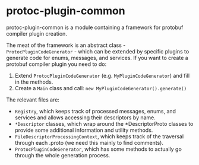 # protoc-plugin-common
protoc-plugin-common is a module containing a framework for protobuf compiler plugin creation.

The meat of the framework is an abstract class - ```ProtocPluginCodeGenerator``` - which can be extended
by specific plugins to generate code for enums, messages, and services.
If you want to create a protobuf compiler plugin you need to do:
   1) Extend ```ProtocPluginCodeGenerator``` (e.g. ```MyPluginCodeGenerator```) and fill in the methods.
   2) Create a ```Main``` class and call: ```new MyPluginCodeGenerator().generate()```

The relevant files are:
   - ```Registry```, which keeps track of processed messages, enums, and services and allows accessing their descriptors by name.
   - ```*Descriptor``` classes, which wrap around the *DescriptorProto classes to provide some additional information and utility methods.
   - ```FileDescriptorProcessingContext```, which keeps track of the traversal through each .proto (we need this mainly to find comments).
   - ```ProtocPluginCodeGenerator```, which has some methods to actually go through the whole generation process.
